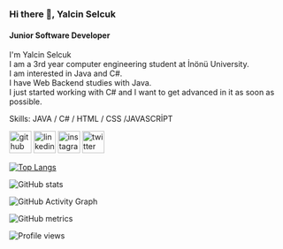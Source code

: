 

### Hi there 👋, Yalcin Selcuk
#### Junior Software Developer


I'm Yalcin Selcuk <br/>
I am a 3rd year computer engineering student at İnönü University. <br/>
I am interested in Java and C#.  <br/>
I have Web Backend studies with Java.  <br/>
I just started working with C# and I want to get advanced in it as soon as possible. <br/>

Skills: JAVA / C# / HTML / CSS /JAVASCRİPT 


[<img src='https://cdn.jsdelivr.net/npm/simple-icons@3.0.1/icons/github.svg' alt='github' height='40'>](https://github.com/yalcinselcuk)  [<img src='https://cdn.jsdelivr.net/npm/simple-icons@3.0.1/icons/linkedin.svg' alt='linkedin' height='40'>](https://www.linkedin.com/in/yalcinselcuk//)  [<img src='https://cdn.jsdelivr.net/npm/simple-icons@3.0.1/icons/instagram.svg' alt='instagram' height='40'>](https://www.instagram.com/yalcinselcukkk//)  [<img src='https://cdn.jsdelivr.net/npm/simple-icons@3.0.1/icons/twitter.svg' alt='twitter' height='40'>](https://twitter.com/yalcinselcukkk)

[![Top Langs](https://github-readme-stats.vercel.app/api/top-langs/?username=yalcinselcuk)](https://github.com/anuraghazra/github-readme-stats)

![GitHub stats](https://github-readme-stats.vercel.app/api?username=yalcinselcuk&theme=midnight-purple&show_icons=true)  

![GitHub Activity Graph](https://activity-graph.herokuapp.com/graph?username=yalcinselcuk)  

![GitHub metrics](https://metrics.lecoq.io/yalcinselcuk)  

![Profile views](https://gpvc.arturio.dev/yalcinselcuk)  
